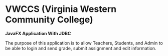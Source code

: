 # VWCCS (Virginia Western Community College)

**JavaFX Application With JDBC**

The purpose of this application is to allow Teachers, Students, and Admin to be able to login
and send grade, submit assignment and edit information.  
